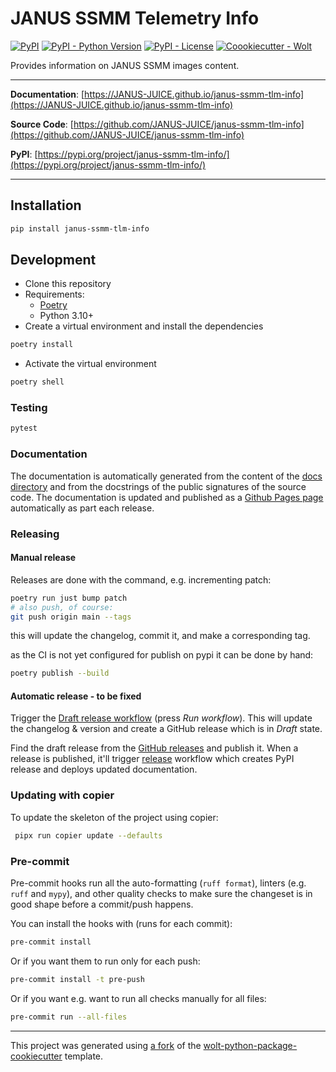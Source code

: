 # JANUS SSMM Telemetry Info

[![PyPI](https://img.shields.io/pypi/v/janus-ssmm-tlm-info?style=flat-square)](https://pypi.python.org/pypi/janus-ssmm-tlm-info/)
[![PyPI - Python Version](https://img.shields.io/pypi/pyversions/janus-ssmm-tlm-info?style=flat-square)](https://pypi.python.org/pypi/janus-ssmm-tlm-info/)
[![PyPI - License](https://img.shields.io/pypi/l/janus-ssmm-tlm-info?style=flat-square)](https://pypi.python.org/pypi/janus-ssmm-tlm-info/)
[![Coookiecutter - Wolt](https://img.shields.io/badge/cookiecutter-Wolt-00c2e8?style=flat-square&logo=cookiecutter&logoColor=D4AA00&link=https://github.com/woltapp/wolt-python-package-cookiecutter)](https://github.com/woltapp/wolt-python-package-cookiecutter)

Provides information on JANUS SSMM images content.

---

**Documentation**: [https://JANUS-JUICE.github.io/janus-ssmm-tlm-info](https://JANUS-JUICE.github.io/janus-ssmm-tlm-info)

**Source Code**: [https://github.com/JANUS-JUICE/janus-ssmm-tlm-info](https://github.com/JANUS-JUICE/janus-ssmm-tlm-info)

**PyPI**: [https://pypi.org/project/janus-ssmm-tlm-info/](https://pypi.org/project/janus-ssmm-tlm-info/)

---



## Installation

```sh
pip install janus-ssmm-tlm-info
```

## Development

* Clone this repository
* Requirements:
  * [Poetry](https://python-poetry.org/)
  * Python 3.10+
* Create a virtual environment and install the dependencies

```sh
poetry install
```

* Activate the virtual environment

```sh
poetry shell
```

### Testing

```sh
pytest
```

### Documentation

The documentation is automatically generated from the content of the [docs directory](https://github.com/JANUS-JUICE/janus-ssmm-tlm-info/tree/master/docs) and from the docstrings
 of the public signatures of the source code. The documentation is updated and published as a [Github Pages page](https://pages.github.com/) automatically as part each release.



### Releasing

#### Manual release

Releases are done with the command, e.g. incrementing patch:

```bash
poetry run just bump patch
# also push, of course:
git push origin main --tags
```

this will update the changelog, commit it, and make a corresponding tag.

as the CI is not yet configured for publish on pypi it can be done by hand:

```bash
poetry publish --build
```
#### Automatic release - to be fixed


Trigger the [Draft release workflow](https://github.com/JANUS-JUICE/janus-ssmm-tlm-info/actions/workflows/draft_release.yml)
(press _Run workflow_). This will update the changelog & version and create a GitHub release which is in _Draft_ state.

Find the draft release from the
[GitHub releases](https://github.com/JANUS-JUICE/janus-ssmm-tlm-info/releases) and publish it. When
 a release is published, it'll trigger [release](https://github.com/JANUS-JUICE/janus-ssmm-tlm-info/blob/master/.github/workflows/release.yml) workflow which creates PyPI
 release and deploys updated documentation.

### Updating with copier

To update the skeleton of the project using copier:
```sh
 pipx run copier update --defaults
```

### Pre-commit

Pre-commit hooks run all the auto-formatting (`ruff format`), linters (e.g. `ruff` and `mypy`), and other quality
 checks to make sure the changeset is in good shape before a commit/push happens.

You can install the hooks with (runs for each commit):

```sh
pre-commit install
```

Or if you want them to run only for each push:

```sh
pre-commit install -t pre-push
```

Or if you want e.g. want to run all checks manually for all files:

```sh
pre-commit run --all-files
```

---

This project was generated using [a fork](https://github.com/luca-penasa/wolt-python-package-cookiecutter) of the [wolt-python-package-cookiecutter](https://github.com/woltapp/wolt-python-package-cookiecutter) template.
